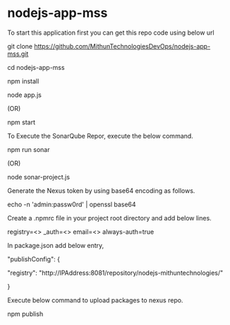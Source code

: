 # nodejs-app-mss

To start this application first you can get this repo code using below url

git clone https://github.com/MithunTechnologiesDevOps/nodejs-app-mss.git

cd nodejs-app-mss

npm install

node app.js 

(OR) 

npm start

To Execute the SonarQube Repor, execute the below command.

npm run sonar

(OR) 

node sonar-project.js


Generate the Nexus token by using base64 encoding as follows.

echo -n 'admin:passw0rd' | openssl base64

Create a .npmrc file in your project root directory and add below lines.

registry=<<NexusRepoURL>>
_auth=<<Token>>
email=<<EmailID>>
always-auth=true


In package.json add below entry,

"publishConfig": {

"registry": "http://IPAddress:8081/repository/nodejs-mithuntechnologies/"

}

Execute below command to upload packages to nexus repo.

npm publish

